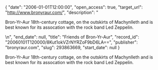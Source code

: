{
  "date": "2006-01-01T12:00:00", 
  "open_access": true, 
  "target_url": "http://www.bronyraur.com/", 
  "description": "<p>Bron-Yr-Aur 18th-century cottage, on the outskirts of Machynlleth and is best known for its assocation with the rock band Led Zeppelin.</p>\n", 
  "end_date": null, 
  "title": "Friends of Bron-Yr-Aur", 
  "record_id": "20060101T120000/8Kut1okVZrNYRZoF9bD6LA==", 
  "publisher": "bronyraur.com", 
  "slug": 293863669, 
  "start_date": null
}

<p>Bron-Yr-Aur 18th-century cottage, on the outskirts of Machynlleth and is best known for its assocation with the rock band Led Zeppelin.</p>
